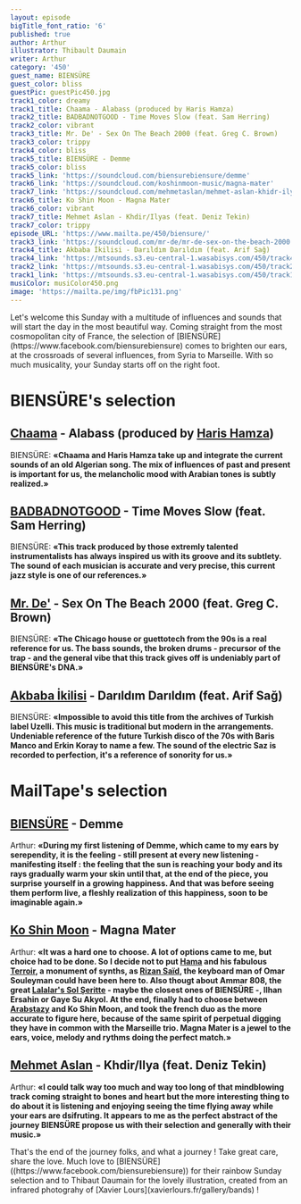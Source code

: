 ```yaml
---
layout: episode
bigTitle_font_ratio: '6'
published: true
author: Arthur
illustrator: Thibault Daumain
writer: Arthur
category: '450'
guest_name: BIENSÜRE
guest_color: bliss
guestPic: guestPic450.jpg
track1_color: dreamy
track1_title: Chaama - Alabass (produced by Haris Hamza)
track2_title: BADBADNOTGOOD - Time Moves Slow (feat. Sam Herring)
track2_color: vibrant
track3_title: Mr. De' - Sex On The Beach 2000 (feat. Greg C. Brown)
track3_color: trippy
track4_color: bliss
track5_title: BIENSÜRE - Demme
track5_color: bliss
track5_link: 'https://soundcloud.com/biensurebiensure/demme'
track6_link: 'https://soundcloud.com/koshinmoon-music/magna-mater'
track7_link: 'https://soundcloud.com/mehmetaslan/mehmet-aslan-khidr-ilyas-ft-deniz-tekin'
track6_title: Ko Shin Moon - Magna Mater
track6_color: vibrant
track7_title: Mehmet Aslan - Khdir/Ilyas (feat. Deniz Tekin)
track7_color: trippy
episode_URL: 'https://www.mailta.pe/450/biensure/'
track3_link: 'https://soundcloud.com/mr-de/mr-de-sex-on-the-beach-2000'
track4_title: Akbaba İkilisi - Darıldım Darıldım (feat. Arif Sağ)
track4_link: 'https://mtsounds.s3.eu-central-1.wasabisys.com/450/track4.mp3'
track2_link: 'https://mtsounds.s3.eu-central-1.wasabisys.com/450/track2.mp3'
track1_link: 'https://mtsounds.s3.eu-central-1.wasabisys.com/450/track1.mp3'
musiColor: musiColor450.png
image: 'https://mailta.pe/img/fbPic131.png'
---
```


<p id="introduction">Let's welcome this Sunday with a multitude of influences and sounds that will start the day in the most beautiful way. Coming straight from the most cosmopolitan city of France, the selection of [BIENSÜRE](https://www.facebook.com/biensurebiensure) comes to brighten our ears, at the crossroads of several influences, from Syria to Marseille.
  With so much musicality, your Sunday starts off on the right foot.</p>


# BIENSÜRE's selection

## [Chaama](https://www.instagram.com/chaama_z/) - Alabass (produced by [Haris Hamza](https://soundcloud.com/hamza-haris)) 
BIENSÜRE: **«**Chaama and Haris Hamza take up and integrate the current sounds of an old Algerian song. The mix of influences of past and present is important for us, the melancholic mood with Arabian tones is subtly realized.**»**

## [BADBADNOTGOOD](https://badbadnotgood.bandcamp.com) - Time Moves Slow (feat. Sam Herring)
BIENSÜRE: **«**This track produced by those extremly talented instrumentalists has always inspired us with its groove and its subtlety. The sound of each musician is accurate and very precise, this current jazz style is one of our references.**»**

## [Mr. De'](https://soundcloud.com/mr-de) - Sex On The Beach 2000 (feat. Greg C. Brown)
BIENSÜRE: **«**The Chicago house or guettotech from the 90s is a real reference for us. The bass sounds, the broken drums - precursor of the trap - and the general vibe that this track gives off is undeniably part of BIENSÜRE's DNA.**»**

## [Akbaba İkilisi](https://soundcloud.com/akbabaikilisi) - Darıldım Darıldım (feat. Arif Sağ)
BIENSÜRE: **«**Impossible to avoid this title from the archives of Turkish label Uzelli. This music is traditional but modern in the arrangements. Undeniable reference of the future Turkish disco of the 70s with Baris Manco and Erkin Koray to name a few. The sound of the electric Saz is recorded to perfection, it's a reference of sonority for us.**»**

# MailTape's selection

## [BIENSÜRE](https://www.facebook.com/biensurebiensure) - Demme
Arthur: **«**During my first listening of Demme, which came to my ears by serependity, it is the feeling - still present at every new listening - manifesting itself : the feeling that the sun is reaching your body and its rays gradually warm your skin until that, at the end of the piece, you surprise yourself in a growing happiness. And that was before seeing them perform live, a fleshly realization of this happiness, soon to be imaginable again.**»**

## [Ko Shin Moon](https://soundcloud.com/koshinmoon-music/) - Magna Mater
Arthur: **«**It was a hard one to choose. A lot of options came to me, but choice had to be done. So I decide not to put [Hama](https://soundcloud.com/hama-music) and his fabulous [Terroir](https://soundcloud.com/hama-music/terroir), a monument of synths, as [Rizan Saïd](https://soundcloud.com/rizansaid), the keyboard man of Omar Souleyman could have been here to. Also thougt about Ammar 808, the great [Lalalar's Sol Şeritte](https://soundcloud.com/lalalarspor/sol-eritte) - maybe the closest ones of BIENSÜRE -, Ilhan Ersahin or Gaye Su Akyol. At the end, finally had to choose between [Arabstazy](https://soundcloud.com/arabstazy) and Ko Shin Moon, and took the french duo as the more accurate to figure here, because of the same spirit of perpetual digging they have in common with the Marseille trio. Magna Mater is a jewel to the ears, voice, melody and rythms doing the perfect match.**»**

## [Mehmet Aslan](https://soundcloud.com/mehmetaslan) - Khdir/Ilya (feat. Deniz Tekin)
Arthur: **«**I could talk way too much and way too long of that mindblowing track coming straight to bones and heart but the more interesting thing to do about it is listening and enjoying seeing the time flying away while your ears are dsifruting. It appears to me as the perfect abstract of the journey BIENSÜRE propose us with their selection and generally with their music.**»**

<p id="outroduction">That's the end of the journey folks, and what a journey ! Take great care, share the love. Much love to [BIENSÜRE]((https://www.facebook.com/biensurebiensure)) for their rainbow Sunday selection and to Thibaut Daumain for the lovely illustration, created from an infrared photograhy of [Xavier Lours](xavierlours.fr/gallery/bands) !</p>
